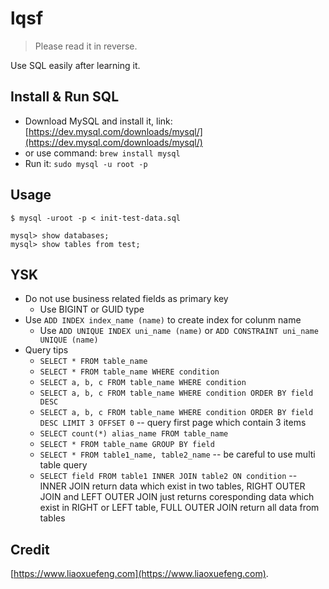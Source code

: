 # lqsf

> Please read it in reverse.

Use SQL easily after learning it.

## Install & Run SQL

- Download MySQL and install it, link: [https://dev.mysql.com/downloads/mysql/](https://dev.mysql.com/downloads/mysql/)
- or use command: `brew install mysql`
- Run it: `sudo mysql -u root -p`

## Usage


```
$ mysql -uroot -p < init-test-data.sql

mysql> show databases;
mysql> show tables from test;

```

## YSK

- Do not use business related fields as primary key
    - Use BIGINT or GUID type
- Use `ADD INDEX index_name (name)` to create index for colunm name
    - Use `ADD UNIQUE INDEX uni_name (name)` or `ADD CONSTRAINT uni_name UNIQUE (name)` 
- Query tips
    - `SELECT * FROM table_name`
    - `SELECT * FROM table_name WHERE condition`
    - `SELECT a, b, c FROM table_name WHERE condition`
    - `SELECT a, b, c FROM table_name WHERE condition ORDER BY field DESC`
    - `SELECT a, b, c FROM table_name WHERE condition ORDER BY field DESC LIMIT 3 OFFSET 0` -- query first page which contain 3 items
    - `SELECT count(*) alias_name FROM table_name`
    - `SELECT * FROM table_name GROUP BY field`
    - `SELECT * FROM table1_name, table2_name` -- be careful to use multi table query
    - `SELECT field FROM table1 INNER JOIN table2 ON condition` -- INNER JOIN return data which exist in two tables, RIGHT OUTER JOIN and LEFT OUTER JOIN just returns coresponding data which exist in RIGHT or LEFT table, FULL OUTER JOIN return all data from tables

## Credit

[https://www.liaoxuefeng.com](https://www.liaoxuefeng.com).
